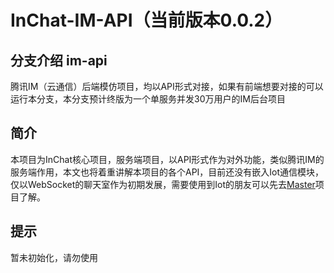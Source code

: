 # InChat-IM-API（当前版本0.0.2）

## 分支介绍 im-api

腾讯IM（云通信）后端模仿项目，均以API形式对接，如果有前端想要对接的可以运行本分支，本分支预计终版为一个单服务并发30万用户的IM后台项目

## 简介

本项目为InChat核心项目，服务端项目，以API形式作为对外功能，类似腾讯IM的服务端作用，本文也将着重讲解本项目的各个API，目前还没有嵌入Iot通信模块，仅以WebSocket的聊天室作为初期发展，需要使用到Iot的朋友可以先去[Master](https://github.com/UncleCatMySelf/InChat/tree/master)项目了解。

## 提示

暂未初始化，请勿使用